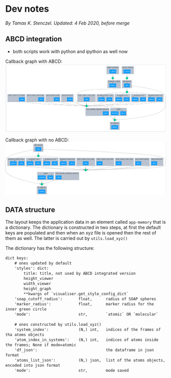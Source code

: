 # Dev notes

*By Tamas K. Stenczel. Updated: 4 Feb 2020, before merge*

## ABCD integration 

- both scripts work with python and ipython as well now

Callback graph with ABCD:
![alt text](callback_graph_abcd.png "Screenshot: ABCD callback grpah")

Callback graph with no ABCD:
![alt text](callback_graph_no_abcd.png "Screenshot: callback graph with the lack of ABCD")

## DATA structure

The layout keeps the application data in an element called `app-memory` that is a dictionary. 
The dictionary is constructed in two steps, at first the default keys are populated and then when an xyz file is opened
then the rest of them as well. The latter is carried out by `utils.load_xyz()`  

The dictionary has the following structure:

```
dict keys:
    # ones updated by default
    'styles': dict:
        title: title, not used by ABCD integrated version
        height_viewer
        width_viewer
        height_graph
        **kwargs of `visualiser.get_style_config_dict`
    'soap_cutoff_radius':       float,      radius of SOAP spheres
    'marker_radius':            float,      marker radius for the inner green circle
    'mode':                     str,        `atomic` OR `molecular`

    # ones constructed by utils.load_xyz()
    'system_index':             (N,) int,   indices of the frames of tha atoms objects
    'atom_index_in_systems':    (N,) int,   indices of atoms inside the frames; None if mode=atomic
    'df_json':                              the dataframe in json format
    'atoms_list_json':          (N,) json,  list of the atoms objects, encoded into json format
    'mode':                     str,        mode saved
```